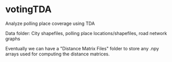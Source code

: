 # votingTDA
Analyze polling place coverage using TDA

Data folder: City shapefiles, polling place locations/shapefiles, road network graphs

Eventually we can have a "Distance Matrix Files" folder to store any .npy arrays used for computing the distance matrices.
